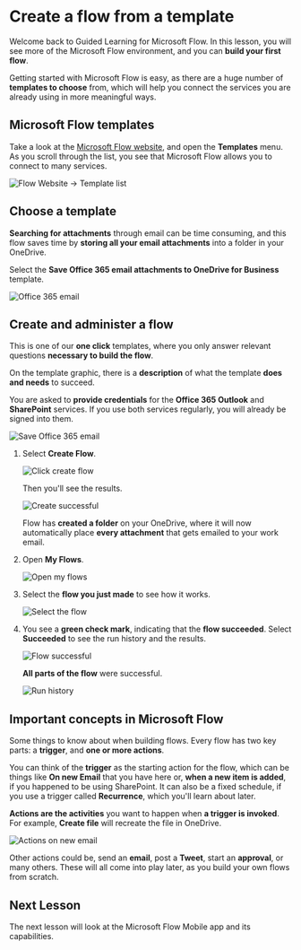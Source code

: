 <properties
   pageTitle="Create a Flow from a Template | Microsoft Flow"
   description="Create a flow from a list of templates, manage, and administer the flow."
   services=""
   suite="flow"
   documentationCenter="na"
   authors="v-joaloh"
   manager="anneta"
   editor=""
   tags=""
   featuredVideoId="D46qE7FuShM"
   courseDuration="5m"/>

<tags
   ms.service="flow"
   ms.devlang="na"
   ms.topic="get-started-article"
   ms.tgt_pltfrm="na"
   ms.workload="na"
   ms.date="08/15/2017"
   ms.author="v-joaloh"/>

# Create a flow from a template #

Welcome back to Guided Learning for Microsoft Flow. In this lesson, you will see more of the Microsoft Flow environment, and you can **build your first flow**.

Getting started with Microsoft Flow is easy, as there are a huge number of **templates to choose** from, which will help you connect the services you are already using in more meaningful ways.  

## Microsoft Flow templates ##
Take a look at the [ Microsoft Flow website](https://ms.flow.microsoft.com), and open the **Templates** menu. As you scroll through the list, you see that Microsoft Flow allows you to connect to many services.

![Flow Website -> Template list](./media/learning-create-a-flow/template-list.png)

## Choose a template ##

**Searching for attachments** through email can be time consuming, and this flow saves time by **storing all your email attachments** into a folder in your OneDrive.

Select the **Save Office 365 email attachments to OneDrive for Business** template.

![Office 365 email](./media/learning-create-a-flow/office-365-email.png)


## Create and administer a flow ##

This is one of our **one click** templates, where you only answer relevant questions **necessary to build the flow**.

On the template graphic, there is a **description** of what the template **does and needs** to succeed.

You are asked to **provide credentials** for the **Office 365 Outlook** and **SharePoint** services. If you use both services regularly, you will already be signed into them.

![Save Office 365 email](./media/learning-create-a-flow/save-flow-office-description.png)

1. Select **Create Flow**.

    ![Click create flow](./media/learning-create-a-flow/click-create-flow.png)

    Then you'll see the results. 

    ![Create successful](./media/learning-create-a-flow/create-successful.png)

    Flow has **created a folder** on your OneDrive, where it will now automatically place **every attachment** that gets emailed to your work email.

1. Open **My Flows**.

    ![Open my flows](./media/learning-create-a-flow/click-my-flows.png)

1. Select the **flow you just made** to see how it works.

    ![Select the flow](./media/learning-create-a-flow/click-the-flow.png)

1. You see a **green check mark**, indicating that the **flow succeeded**. Select **Succeeded** to see the run history and the results.

    ![Flow successful](./media/learning-create-a-flow/flow-successful.png)

    **All parts of the flow** were successful. 

    ![Run history](./media/learning-create-a-flow/run-history.png)


## Important concepts in Microsoft Flow ##

Some things to know about when building flows. 
Every flow has two key parts: a **trigger**, and **one or more actions**. 
 
You can think of the **trigger** as the starting action for the flow, which can be things like **On new Email** that you have here or, **when a new item is added**, if you happened to be using SharePoint. It can also be a fixed schedule, if you use a trigger called **Recurrence**, which you'll learn about later.

**Actions are the activities** you want to happen when **a trigger is invoked**. For example, **Create file** will recreate the file in OneDrive.

![Actions on new email](./media/learning-create-a-flow/trigger-or-action.png)



Other actions could be, send an **email**, post a **Tweet**, start an **approval**, or many others.
These will all come into play later, as you build your own flows from scratch. 


## Next Lesson ##

The next lesson will look at the Microsoft Flow Mobile app and its capabilities. 